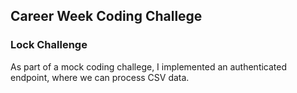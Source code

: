 ## Career Week Coding Challege 
### Lock Challenge 

As part of a mock coding challege, I implemented an authenticated endpoint, where we can process CSV data. 
